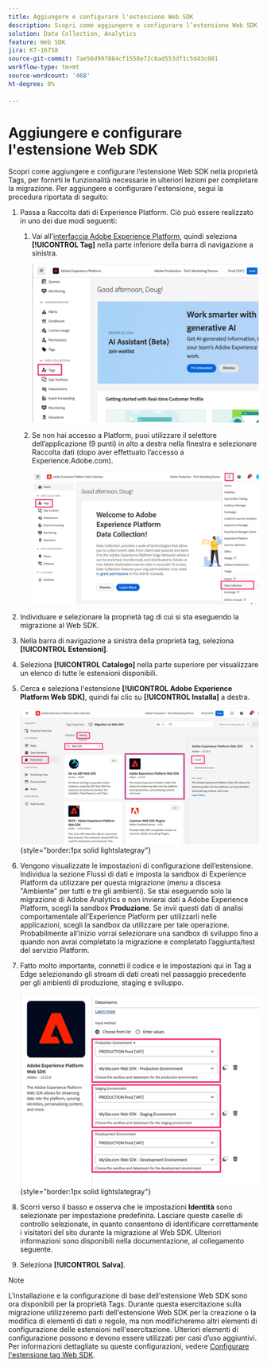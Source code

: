 ```yaml
---
title: Aggiungere e configurare l'estensione Web SDK
description: Scopri come aggiungere e configurare l’estensione Web SDK alla proprietà Tags per ottenere le funzionalità necessarie in ulteriori lezioni per completare la migrazione.
solution: Data Collection, Analytics
feature: Web SDK
jira: KT-16758
source-git-commit: 7ae56d997884cf1558e72c0ad553df1c5d43c081
workflow-type: tm+mt
source-wordcount: '468'
ht-degree: 0%

---
```



# Aggiungere e configurare l&#39;estensione Web SDK

Scopri come aggiungere e configurare l’estensione Web SDK nella proprietà Tags, per fornirti le funzionalità necessarie in ulteriori lezioni per completare la migrazione.
Per aggiungere e configurare l&#39;estensione, segui la procedura riportata di seguito:

1. Passa a Raccolta dati di Experience Platform. Ciò può essere realizzato in uno dei due modi seguenti:
   1. Vai all&#39;[interfaccia Adobe Experience Platform](https://platform.adobe.com/), quindi seleziona **[!UICONTROL Tag]** nella parte inferiore della barra di navigazione a sinistra.

      ![Accedi ai tag 1](assets/access-tags-1.jpg)
   1. Se non hai accesso a Platform, puoi utilizzare il selettore dell’applicazione (9 punti) in alto a destra nella finestra e selezionare Raccolta dati (dopo aver effettuato l’accesso a Experience.Adobe.com).

      ![Accedi ai tag 2](assets/access-tags-2.jpg)
1. Individuare e selezionare la proprietà tag di cui si sta eseguendo la migrazione al Web SDK.
1. Nella barra di navigazione a sinistra della proprietà tag, seleziona **[!UICONTROL Estensioni]**.
1. Seleziona **[!UICONTROL Catalogo]** nella parte superiore per visualizzare un elenco di tutte le estensioni disponibili.
1. Cerca e seleziona l&#39;estensione **[!UICONTROL Adobe Experience Platform Web SDK]**, quindi fai clic su **[!UICONTROL Installa]** a destra.

   ![Trovare l&#39;estensione Web SDK](assets/find-the-websdk-extension.jpg){style="border:1px solid lightslategray"}

1. Vengono visualizzate le impostazioni di configurazione dell’estensione. Individua la sezione Flussi di dati e imposta la sandbox di Experience Platform da utilizzare per questa migrazione (menu a discesa &quot;Ambiente&quot; per tutti e tre gli ambienti). Se stai eseguendo solo la migrazione di Adobe Analytics e non invierai dati a Adobe Experience Platform, scegli la sandbox **Produzione**. Se invii questi dati di analisi comportamentale all’Experience Platform per utilizzarli nelle applicazioni, scegli la sandbox da utilizzare per tale operazione. Probabilmente all’inizio vorrai selezionare una sandbox di sviluppo fino a quando non avrai completato la migrazione e completato l’aggiunta/test del servizio Platform.
1. Fatto molto importante, connetti il codice e le impostazioni qui in Tag a Edge selezionando gli stream di dati creati nel passaggio precedente per gli ambienti di produzione, staging e sviluppo.

   ![Selezione dello stream di dati](assets/choose-datastreams.jpg){style="border:1px solid lightslategray"}

1. Scorri verso il basso e osserva che le impostazioni **Identità** sono selezionate per impostazione predefinita. Lasciare queste caselle di controllo selezionate, in quanto consentono di identificare correttamente i visitatori del sito durante la migrazione al Web SDK. Ulteriori informazioni sono disponibili nella documentazione, al collegamento seguente.

1. Seleziona **[!UICONTROL Salva]**.

>[!NOTE]
>
>L&#39;installazione e la configurazione di base dell&#39;estensione Web SDK sono ora disponibili per la proprietà Tags. Durante questa esercitazione sulla migrazione utilizzeremo parti dell&#39;estensione Web SDK per la creazione o la modifica di elementi di dati e regole, ma non modificheremo altri elementi di configurazione delle estensioni nell&#39;esercitazione. Ulteriori elementi di configurazione possono e devono essere utilizzati per casi d’uso aggiuntivi. Per informazioni dettagliate su queste configurazioni, vedere [Configurare l&#39;estensione tag Web SDK](https://experienceleague.adobe.com/en/docs/experience-platform/tags/extensions/client/web-sdk/web-sdk-extension-configuration).
